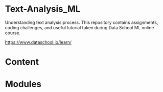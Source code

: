 # Text-Analysis_ML

Understanding text analysis process. This repository contains assignments, coding challenges, and useful tutorial taken during Data School ML online course.

https://www.dataschool.io/learn/ 

# Content

# Modules
